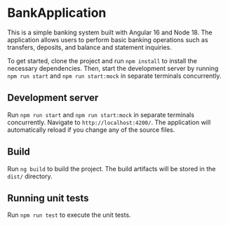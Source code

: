 # BankApplication

This is a simple banking system built with Angular 16 and Node 18. The application allows users to perform basic banking operations such as transfers, deposits, and balance and statement inquiries. 

To get started, clone the project and run `npm install` to install the necessary dependencies. Then, start the development server by running `npm run start` and `npm run start:mock` in separate terminals concurrently.

## Development server

Run `npm run start` and `npm run start:mock` in separate terminals concurrently. Navigate to `http://localhost:4200/`. The application will automatically reload if you change any of the source files.

## Build

Run `ng build` to build the project. The build artifacts will be stored in the `dist/` directory.

## Running unit tests

Run `npm run test` to execute the unit tests.

